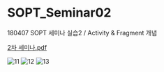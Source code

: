 # SOPT_Seminar02
180407 SOPT 세미나 실습2 / Activity &amp; Fragment 개념

[2차 세미나.pdf](https://github.com/ZzanzuCodeFactory/SOPT_Seminar02/files/1886311/2.pdf)

![11](https://user-images.githubusercontent.com/26498433/38780827-76a139ee-4117-11e8-8fbd-e91231a5c1b8.JPG)
![12](https://user-images.githubusercontent.com/26498433/38780829-7d7f7b9a-4117-11e8-88cd-8e8072797390.JPG)
![13](https://user-images.githubusercontent.com/26498433/38780830-80c197d4-4117-11e8-910b-c834b2fb1561.JPG)

